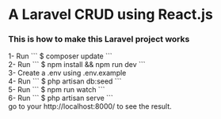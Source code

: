 <h1> A Laravel CRUD using React.js </h1> 
<h3> This is how to  make this  Laravel project works</h3> 
1- Run  ``` $ composer update ``` <br>
2- Run   ``` $ npm install && npm run dev ``` <br> 
3- Create a .env using .env.example <br> 
4- Run  ``` $ php artisan db:seed ``` <br> 
5- Run  ``` $ npm run watch ``` <br> 
6- Run  ``` $ php artisan serve ``` <br> 
go to your http://localhost:8000/ to see the result.
